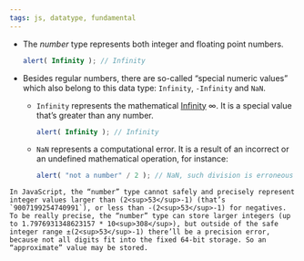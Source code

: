 ```yaml
---
tags: js, datatype, fundamental
---
```


- The _number_ type represents both integer and floating point numbers.
	```javascript
	alert( Infinity ); // Infinity
	```
- Besides regular numbers, there are so-called “special numeric values” which also belong to this data type: `Infinity`, `-Infinity` and `NaN`.
	- `Infinity` represents the mathematical [Infinity](https://en.wikipedia.org/wiki/Infinity) ∞. It is a special value that’s greater than any number.
		```js
		alert( Infinity ); // Infinity
		```
		
	- `NaN` represents a computational error. It is a result of an incorrect or an undefined mathematical operation, for instance:
		```javascript
		alert( "not a number" / 2 ); // NaN, such division is erroneous
		```

```ad-note
In JavaScript, the “number” type cannot safely and precisely represent integer values larger than (2<sup>53</sup>-1) (that’s `9007199254740991`), or less than -(2<sup>53</sup>-1) for negatives.
To be really precise, the “number” type can store larger integers (up to 1.7976931348623157 * 10<sup>308</sup>), but outside of the safe integer range ±(2<sup>53</sup>-1) there’ll be a precision error, because not all digits fit into the fixed 64-bit storage. So an “approximate” value may be stored.
```